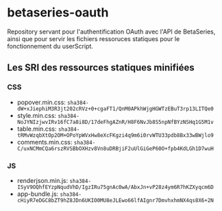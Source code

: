 # betaseries-oauth
Repository servant pour l'authentification OAuth avec l'API de BetaSeries, ainsi que pour servir les fichiers ressoruces statiques pour le fonctionnement du userScript.

## Les SRI des ressources statiques minifiées

### CSS
* popover.min.css:  `sha384-dW+xJiephiM3R3jt202cRVz+0+cgaFT1/QnM0APkhWjgHGWTzEBuT3rp13LITQe0`
* style.min.css:    `sha384-NoJYNIzjwvIRv16fC7a8i8D/17deFhgAZnR/H8F6NvJb8S5npNfBYzNSHq1G5M1v`
* table.min.css:    `sha384-tRMvWzqbXtOp2OM+OPoYpWVxHw8eXcFKgzi4q9m6i0rvWTU33pdb8Bx33wBWjlo9`
* comments.min.css: `sha384-C/uxNCMmCQa6rszRVSBbOXHzv8Vn8uDRBjiF2uUlGiGeP60O+fpb4KdLGh1D7wuH`

### JS
* renderjson.min.js: `sha384-ISyV9OQhfEYzpNqudVhD/IgzIRu75gnAc0wA/AbxJn+vP28z4ym6R7hKZXyqcm6D`
* app-bundle.js: `sha384-cHiyR7eDGC8bZT9hZ8JDn6UKIO0MU8eJLEwo66lfAIgnr7DmvhxhmNX4qs8X6+2N`